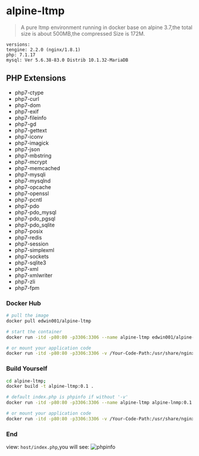 # alpine-ltmp
> A pure ltmp environment running in docker base on alpine 3.7,the total size is about 500MB,the compressed Size is 172M.

```
versions:
tengine: 2.2.0 (nginx/1.8.1)
php: 7.1.17
mysql: Ver 5.6.38-83.0 Distrib 10.1.32-MariaDB
```
## PHP Extensions

- php7-ctype
- php7-curl
- php7-dom
- php7-exif
- php7-fileinfo
- php7-gd
- php7-gettext
- php7-iconv
- php7-imagick
- php7-json
- php7-mbstring
- php7-mcrypt
- php7-memcached
- php7-mysqli
- php7-mysqlnd
- php7-opcache
- php7-openssl
- php7-pcntl
- php7-pdo
- php7-pdo_mysql
- php7-pdo_pgsql
- php7-pdo_sqlite
- php7-posix
- php7-redis
- php7-session
- php7-simplexml
- php7-sockets
- php7-sqlite3
- php7-xml
- php7-xmlwriter
- php7-zli
- php7-fpm

### Docker Hub

```bash
# pull the image
docker pull edwin001/alpine-ltmp

# start the container
docker run -itd -p80:80 -p3306:3306 --name alpine-ltmp edwin001/alpine-ltmp:latest

# or mount your application code
docker run -itd -p80:80 -p3306:3306 -v /Your-Code-Path:/usr/share/nginx/html --name alpine-ltmp edwin001/alpine-ltmp:latest

````

### Build Yourself 

```bash
cd alpine-ltmp;
docker build -t alpine-ltmp:0.1 .

# default index.php is phpinfo if without '-v'
docker run -itd -p80:80 -p3306:3306 --name alpine-ltmp alpine-lnmp:0.1

# or mount your application code
docker run -itd -p80:80 -p3306:3306 -v /Your-Code-Path:/usr/share/nginx/html --name alpine-ltmp alpine-ltmp:0.1
```

### End
view: `host/index.php`,you will see:
![phpinfo](http://ww1.sinaimg.cn/mw690/7c0d9e07ly1ftf17hupfxj21sa0xiqes.jpg)
